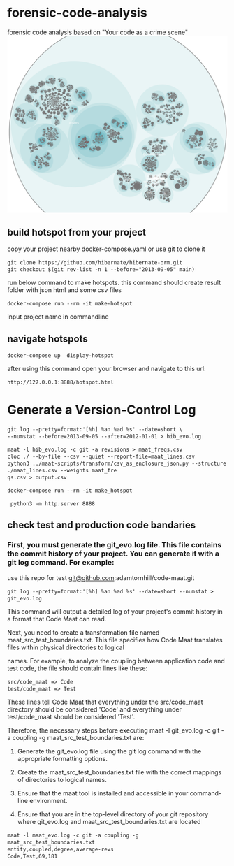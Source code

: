 # forensic-code-analysis

forensic code analysis based on "Your code as a crime scene"
<a href="link"><img src="hotspot.png" alt="CCNA ||" width="800"/></a>

## build hotspot from your project

copy your project nearby docker-compose.yaml or use git to clone it

```
git clone https://github.com/hibernate/hibernate-orm.git
git checkout $(git rev-list -n 1 --before="2013-09-05" main)

```

run below command to make hotspots. this command should create result folder with json html and some csv files

```
docker-compose run --rm -it make-hotspot
```
input project name in commandline

## navigate hotspots
```
docker-compose up  display-hotspot
```
after using this command open your browser and navigate to this url:
```
http://127.0.0.1:8888/hotspot.html
```



# Generate a Version-Control Log 
```
git log --pretty=format:'[%h] %an %ad %s' --date=short \
--numstat --before=2013-09-05 --after=2012-01-01 > hib_evo.log
```
```
maat -l hib_evo.log -c git -a revisions > maat_freqs.csv
cloc ./ --by-file --csv --quiet --report-file=maat_lines.csv
python3 ../maat-scripts/transform/csv_as_enclosure_json.py --structure ./maat_lines.csv --weights maat_fre
qs.csv > output.csv

```


```
docker-compose run --rm -it make_hotspot 
```
```
 python3 -m http.server 8888
```
## check test and production code bandaries 

### First, you must generate the git_evo.log file. This file contains the commit history of your project. You can generate it with a git log command. For example:

use this repo for test  git@github.com:adamtornhill/code-maat.git

```
git log --pretty=format:'[%h] %an %ad %s' --date=short --numstat > git_evo.log
```

This command will output a detailed log of your project's commit history in a format that Code Maat can read.

Next, you need to create a transformation file named maat_src_test_boundaries.txt. This file specifies how Code Maat translates files within physical directories to logical 

names. For example, to analyze the coupling between application code and test code, the file should contain lines like these:

```
src/code_maat => Code
test/code_maat => Test
```

These lines tell Code Maat that everything under the src/code_maat directory should be considered 'Code' and everything under test/code_maat should be considered 'Test'.

Therefore, the necessary steps before executing maat -l git_evo.log -c git -a coupling -g maat_src_test_boundaries.txt are:

1. Generate the git_evo.log file using the git log command with the appropriate formatting options.

2. Create the maat_src_test_boundaries.txt file with the correct mappings of directories to logical names.

3. Ensure that the maat tool is installed and accessible in your command-line environment.

4. Ensure that you are in the top-level directory of your git repository where git_evo.log and maat_src_test_boundaries.txt are located


```
maat -l maat_evo.log -c git -a coupling -g maat_src_test_boundaries.txt
entity,coupled,degree,average-revs
Code,Test,69,181
```
